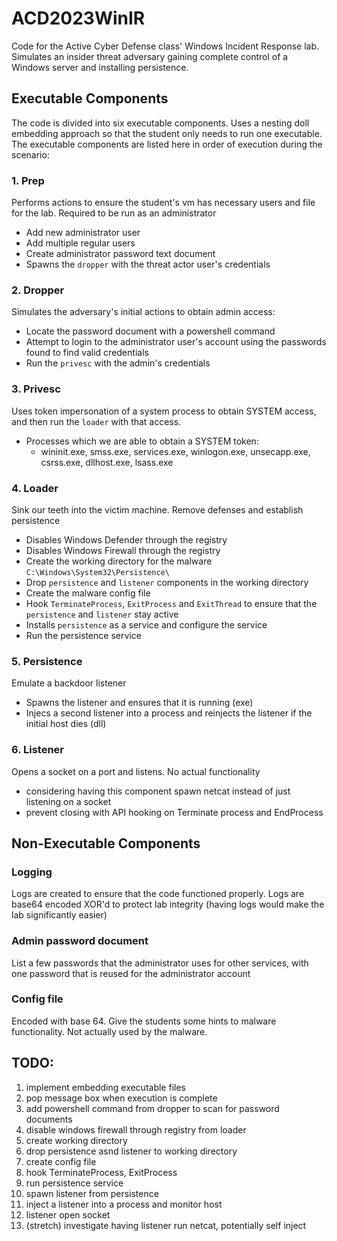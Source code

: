 # ACD2023WinIR

Code for the Active Cyber Defense class' Windows Incident Response lab.
Simulates an insider threat adversary gaining complete control of a Windows server and installing persistence.

## Executable Components
The code is divided into six executable components.
Uses a nesting doll embedding approach so that the student only needs to run one executable.
The executable components are listed here in order of execution during the scenario:

### 1. Prep
Performs actions to ensure the student's vm has necessary users and file for the lab. Required to be run as an administrator
- Add new administrator user
- Add multiple regular users
- Create administrator password text document
- Spawns the `dropper` with the threat actor user's credentials

### 2. Dropper
Simulates the adversary's initial actions to obtain admin access:
- Locate the password document with a powershell command
- Attempt to login to the administrator user's account using the passwords found to find valid credentials
- Run the `privesc` with the admin's credentials

### 3. Privesc
Uses token impersonation of a system process to obtain SYSTEM access, and then run the `loader` with that access.
- Processes which we are able to obtain a SYSTEM token:
  -  wininit.exe, smss.exe, services.exe, winlogon.exe, unsecapp.exe, csrss.exe, dllhost.exe, lsass.exe

### 4. Loader
Sink our teeth into the victim machine. Remove defenses and establish persistence
- Disables Windows Defender through the registry
- Disables Windows Firewall through the registry
- Create the working directory for the malware `C:\Windows\System32\Persistence\`
- Drop `persistence` and `listener` components in the working directory
- Create the malware config file
- Hook `TerminateProcess`, `ExitProcess` and `ExitThread` to ensure that the `persistence` and `listener` stay active
- Installs `persistence` as a service and configure the service
- Run the persistence service

### 5. Persistence
Emulate a backdoor listener
- Spawns the listener and ensures that it is running (exe)
- Injecs a second listener into a process and reinjects the listener if the initial host dies (dll)

### 6. Listener
Opens a socket on a port and listens. No actual functionality
- considering having this component spawn netcat instead of just listening on a socket
- prevent closing with API hooking on Terminate process and EndProcess

## Non-Executable Components

### Logging
Logs are created to ensure that the code functioned properly. Logs are base64 encoded XOR'd to protect lab integrity (having logs would make the lab significantly easier)

### Admin password document
List a few passwords that the administrator uses for other services, with one password that is reused for the administrator account

### Config file
Encoded with base 64. Give the students some hints to malware functionality. Not actually used by the malware.

## TODO:
1. implement embedding executable files
1. pop message box when execution is complete
1. add powershell command from dropper to scan for password documents
1. disable windows firewall through registry from loader
1. create working directory
1. drop persistence asnd listener to working directory
1. create config file
1. hook TerminateProcess, ExitProcess
1. run persistence service
1. spawn listener from persistence
1. inject a listener into a process and monitor host
1. listener open socket
1. (stretch) investigate having listener run netcat, potentially self inject